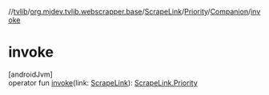 //[tvlib](../../../../../index.md)/[org.mjdev.tvlib.webscrapper.base](../../../index.md)/[ScrapeLink](../../index.md)/[Priority](../index.md)/[Companion](index.md)/[invoke](invoke.md)

# invoke

[androidJvm]\
operator fun [invoke](invoke.md)(link: [ScrapeLink](../../index.md)): [ScrapeLink.Priority](../index.md)
